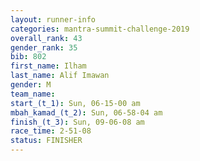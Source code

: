 ```yaml
---
layout: runner-info 
categories: mantra-summit-challenge-2019 
overall_rank: 43
gender_rank: 35
bib: 802
first_name: Ilham
last_name: Alif Imawan
gender: M
team_name:
start_(t_1): Sun, 06-15-00 am
mbah_kamad_(t_2): Sun, 06-58-04 am
finish_(t_3): Sun, 09-06-08 am
race_time: 2-51-08
status: FINISHER
---
```

